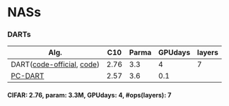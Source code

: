 # NASs

### DARTs
| Alg. | C10 | Parma | GPUdays | layers |
| ------------- | ------------- |------------- |------------- |------------- |
| DART([code-official](https://github.com/quark0/darts), [code](https://github.com/IlyaTrofimov/pt.darts))  |  2.76 | 3.3 | 4 | 7 |
| [PC-DART](https://github.com/yuhuixu1993/PC-DARTS) | 2.57 | 3.6 | 0.1 | |
#### CIFAR: 2.76, param: 3.3M, GPUdays: 4, #ops(layers): 7

